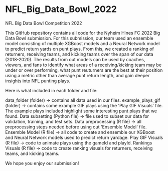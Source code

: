 # NFL_Big_Data_Bowl_2022
NFL Big Data Bowl Competition 2022

This GitHub repository contains all code for the Nyheim Hines FC 2022 Big Data Bowl submission. 
For this submission, our team used an ensemble model consisting of multiple XGBoost models and a Neural Network model to predict return yards on punt plays. From this,
we created a ranking of returners, receiving teams, and kicking teams over the span of our data (2018-2020). The results from out models can be used by coaches, viewers, 
and fans to identify what areas of a receiving/kicking team may be under or over performing, what punt reuturners are the best at their position using a metric other than
average punt return length, and gain deeper insights into NFL punting plays. 

Here is what included in each folder and file:

data_folder (folder) -> contains all data used in our files.
example_plays_gif (folder) -> contains some example GIF plays using the 'Play GIF Visuals' file. The example plays included highlight some interesting punt plays that we found.
Data subsetting (Python file) -> file used to subset our data for validation, training, and test sets.
Data preprocessing (R file) -> all preprocessing steps needed before using out 'Ensemble Model' file.
Ensemble Model (R file) -> all code to create and ensemble our XGBoost and Neural Network models used to predict return yardage.
Play GIF Visuals (R file) -> code to animate plays using the gameId and playId.
Rankings Visuals (R file) -> code to create ranking visuals for returners, receiving teams, and kicking teams.

We hope you enjoy our submission!
